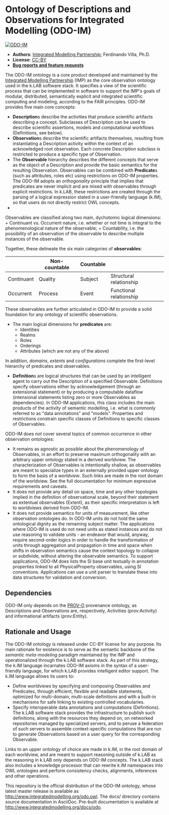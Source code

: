 # Ontology of Descriptions and Observations for Integrated Modelling (ODO-IM)


[![ODO-IM](https://img.shields.io/badge/ODO-IM-0.10.0-blue.svg?style=plastic)](http://github.com/integratedmodelling/odo)

- **Authors**: [Integrated Modelling Partnership](http://www.integratedmodelling.org); Ferdinando Villa, Ph.D.
- **License**: [CC-BY](http://creativecommons.org/licenses/by/3.0/)
- [**Bug reports and feature requests**](https://github.com/integratedmodelling/odo/issues)

The ODO-IM ontology is a core product developed and maintained by the [Integrated Modelling Partnership](http://www.integratedmodelling.org) (IMP) as the core observation ontology used in the k.LAB software stack. It specifies a view of the scientific process that can be implemented in software to support the IMP's goals of modular, distributed, semantically explicit and integrated scientific computing and modeling, according to the FAIR principles. ODO-IM provides five main core concepts:

- **Description**s describe the activities that produce scientific artifacts  describing a concept. Subclasses of Description can be used to describe scientific assertions, models and computational workflows (Definitions, see below).
- **Observation**s describe the scientific artifacts themselves, resulting from instantiating a Description activity within the context of an acknowledged root observation. Each concrete Description subclass is restricted to produce a specific type of Observation.
- The **Observable** hierarchy describes the different concepts that serve as the object of a Description and provide the basic semantics for the resulting Observation. Observables can be combined with **Predicate**s (such as attributes, roles etc) using restrictions on ODO-IM properties. The ODO-IM adopts an *orthogonality* principle that implies that predicates are never implicit and are mixed with observables through explicit restrictions. In k.LAB, these restrictions are created through the parsing of a logical expression stated in a user-friendly language (k.IM), so that users do not directly restrict OWL concepts. 
- 
Observables are classified along two main, dychotomic logical dimensions:
    + Continuant vs. Occurrent nature, i.e. whether or not time is integral to the phenomenological nature of the observable;
    + Countability, i.e. the possibility of an observation of the observable to describe multiple instances of the observable.

Together, these delineate the six main categories of **observables**:

| | Non-countable | Countable | |
| --- | --- | --- | --- |
| Continuant | Quality | Subject | Structural relationship |
| Occurrent  | Process | Event | Functional relationship |

These observables are further articulated in ODO-IM to provide a solid foundation for any ontology of scientific observations.

- The main logical dimensions for **predicates** are:
    + Identities
    + Realms
    + Roles
    + Orderings
    + Attributes (which are not any of the above)

In addition, _domains_, _extents_ and _configurations_ complete the first-level hierarchy of predicates and observables.

- **Definition**s are logical structures that can be used by an intelligent agent to carry out the Description of a specified Observable. Definitions specify observations either by acknowledgement (through an extensional statement) or by producing a computable dataflow (intensional statements listing zero or more Observables as dependencies). In ODO-IM applications, this class includes the main products of the activity of semantic modelling, i.e. what is commonly referred to as "data annotations" and "models". Properties and restrictions constrain specific classes of Definitions to specific classes of Observables.

ODO-IM does _not_ cover several topics of common occurrence in other observation ontologies:

- It remains as agnostic as possible about the phenomenology of Observables, in an effort to preserve maximum orthogonality with an arbitrary upper ontology stated in a derived worldview. The characterization of Observables is intentionally shallow, as observables are meant to specialize types in an externally provided upper ontology to form the basis of a _worldview_. Such links are made in the root domain of the worldview. See the full documentation for minimum expressive requirements and caveats.
- It does not provide any detail on space, time and any other topologies implied in the definition of observational scale, beyond their statement as extentual observables (Extent), as their specific interpretation is left to worldviews derived from ODO-IM.
- It does not provide semantics for units of measurement, like other observation ontologies do. In ODO-IM units do not hold the same ontological dignity as the remaining subject matter. The applications where ODO-IM is used do not need units as stated instances and do not use reasoning to validate units - an endeavor that would, anyway, require second-order logics in order to handle the transformation of units through aggregation and propagation in time and space when shifts in observation semantics cause the context topology to collapse or subdivide, without altering the observable semantics. To support applications, ODO-IM does lists the SI base unit textually in annotation properties linked to all PhysicalProperty observables, using SI conventions. Applications can use a unit parser to translate these into data structures for validation and conversion.

## Dependencies

ODO-IM only depends on the [PROV-O](https://www.w3.org/TR/prov-o/) provenance ontology, as Descriptions and Observations are, respectively, Activities (prov:Activity) and informational artifacts (prov:Entity).

## Rationale and Usage

The ODO-IM ontology is released under CC-BY license for any purpose. Its main rationale for existence is to serve as the semantic backbone of the *semantic meta-modeling* paradigm maintained by the IMP and operationalized through the k.LAB software stack. As part of this strategy, the k.IM language incarnates ODO-IM axioms in the syntax of a user-friendly language,  for which k.LAB provides intelligent editor support. The k.IM language allows its users to: 

- Define *worldviews* by specifying and composing Observables and Predicates, through efficient, flexible and readable statements, optimized for multi-domain, multi-scale definitions and with a built-in mechanisms for safe linking to existing controlled vocabularies. 
- Specify interoperable data annotations and computations (Definitions). The k.LAB software stack provides the infrastructure to publish such definitions, along with the resources they depend on, on networked repositories managed by specialized servers, and to peruse a federation of such servers to assemble context-specific computations that are run to generate Observations based on a user query for the corresponding Observable. 
	
Links to an upper ontology of choice are made in k.IM, in the root domain of each worldview, and are meant to support reasoning outside of k.LAB as the reasoning in k.LAB only depends on ODO-IM concepts. The k.LAB stack also includes a knowledge processor that can rewrite k.IM namespaces into OWL ontologies and perform consistency checks, alignments, inferences and other operations.

This repository is the official distribution of the ODO-IM ontology, whose latest master release is available as http://www.integratedmodelling.org/odo.owl. The docs/ directory contains source documentation in AsciiDoc. Pre-built documentation is available at http://www.integratedmodelling.org/docs/odo.